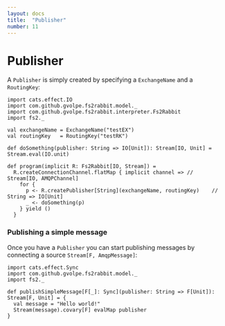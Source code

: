 ```yaml
---
layout: docs
title:  "Publisher"
number: 11
---
```


# Publisher

A `Publisher` is simply created by specifying a `ExchangeName` and a `RoutingKey`:

```tut:book:silent
import cats.effect.IO
import com.github.gvolpe.fs2rabbit.model._
import com.github.gvolpe.fs2rabbit.interpreter.Fs2Rabbit
import fs2._

val exchangeName = ExchangeName("testEX")
val routingKey   = RoutingKey("testRK")

def doSomething(publisher: String => IO[Unit]): Stream[IO, Unit] = Stream.eval(IO.unit)

def program(implicit R: Fs2Rabbit[IO, Stream]) =
  R.createConnectionChannel.flatMap { implicit channel => // Stream[IO, AMQPChannel]
    for {
      p <- R.createPublisher[String](exchangeName, routingKey)	  // String => IO[Unit]
      _ <- doSomething(p)
    } yield ()
  }
```

### Publishing a simple message

Once you have a `Publisher` you can start publishing messages by connecting a source `Stream[F, AmqpMessage]`:

```tut:book:silent
import cats.effect.Sync
import com.github.gvolpe.fs2rabbit.model._
import fs2._

def publishSimpleMessage[F[_]: Sync](publisher: String => F[Unit]): Stream[F, Unit] = {
  val message = "Hello world!"
  Stream(message).covary[F] evalMap publisher
}
```
